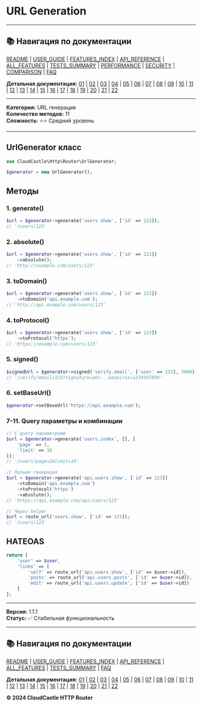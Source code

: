 # URL Generation

---

## 📚 Навигация по документации

[README](../../README.md) | [USER_GUIDE](../USER_GUIDE.md) | [FEATURES_INDEX](../FEATURES_INDEX.md) | [API_REFERENCE](../API_REFERENCE.md) | [ALL_FEATURES](../ALL_FEATURES.md) | [TESTS_SUMMARY](../TESTS_SUMMARY.md) | [PERFORMANCE](../PERFORMANCE_ANALYSIS.md) | [SECURITY](../SECURITY_REPORT.md) | [COMPARISON](../COMPARISON.md) | [FAQ](../FAQ.md)

**Детальная документация:** [01](01_BASIC_ROUTING.md) | [02](02_ROUTE_PARAMETERS.md) | [03](03_ROUTE_GROUPS.md) | [04](04_RATE_LIMITING.md) | [05](05_IP_FILTERING.md) | [06](06_MIDDLEWARE.md) | [07](07_NAMED_ROUTES.md) | [08](08_TAGS.md) | [09](09_HELPER_FUNCTIONS.md) | [10](10_ROUTE_SHORTCUTS.md) | [11](11_ROUTE_MACROS.md) | [12](12_URL_GENERATION.md) | [13](13_EXPRESSION_LANGUAGE.md) | [14](14_CACHING.md) | [15](15_PLUGINS.md) | [16](16_LOADERS.md) | [17](17_PSR_SUPPORT.md) | [18](18_ACTION_RESOLVER.md) | [19](19_STATISTICS.md) | [20](20_SECURITY.md) | [21](21_EXCEPTIONS.md) | [22](22_CLI_TOOLS.md)

---


**Категория:** URL генерация  
**Количество методов:** 11  
**Сложность:** ⭐⭐ Средний уровень

---

## UrlGenerator класс

```php
use CloudCastle\Http\Router\UrlGenerator;

$generator = new UrlGenerator();
```

## Методы

### 1. generate()

```php
$url = $generator->generate('users.show', ['id' => 123]);
// '/users/123'
```

### 2. absolute()

```php
$url = $generator->generate('users.show', ['id' => 123])
    ->absolute();
// 'http://example.com/users/123'
```

### 3. toDomain()

```php
$url = $generator->generate('users.show', ['id' => 123])
    ->toDomain('api.example.com');
// 'http://api.example.com/users/123'
```

### 4. toProtocol()

```php
$url = $generator->generate('users.show', ['id' => 123])
    ->toProtocol('https');
// 'https://example.com/users/123'
```

### 5. signed()

```php
$signedUrl = $generator->signed('verify.email', ['user' => 123], 3600);
// '/verify/email/123?signature=abc...&expires=1234567890'
```

### 6. setBaseUrl()

```php
$generator->setBaseUrl('https://api.example.com');
```

### 7-11. Query параметры и комбинации

```php
// С query параметрами
$url = $generator->generate('users.index', [], [
    'page' => 2,
    'limit' => 10
]);
// '/users?page=2&limit=10'

// Полная генерация
$url = $generator->generate('api.users.show', ['id' => 123])
    ->toDomain('api.example.com')
    ->toProtocol('https')
    ->absolute();
// 'https://api.example.com/api/users/123'

// Через helper
$url = route_url('users.show', ['id' => 123]);
// '/users/123'
```

## HATEOAS

```php
return [
    'user' => $user,
    'links' => [
        'self' => route_url('api.users.show', ['id' => $user->id]),
        'posts' => route_url('api.users.posts', ['id' => $user->id]),
        'edit' => route_url('api.users.update', ['id' => $user->id])
    ]
];
```

---

**Версия:** 1.1.1  
**Статус:** ✅ Стабильная функциональность


---

## 📚 Навигация по документации

[README](../../README.md) | [USER_GUIDE](../USER_GUIDE.md) | [FEATURES_INDEX](../FEATURES_INDEX.md) | [API_REFERENCE](../API_REFERENCE.md) | [ALL_FEATURES](../ALL_FEATURES.md) | [TESTS_SUMMARY](../TESTS_SUMMARY.md) | [FAQ](../FAQ.md)

**Детальная документация:** [01](01_BASIC_ROUTING.md) | [02](02_ROUTE_PARAMETERS.md) | [03](03_ROUTE_GROUPS.md) | [04](04_RATE_LIMITING.md) | [05](05_IP_FILTERING.md) | [06](06_MIDDLEWARE.md) | [07](07_NAMED_ROUTES.md) | [08](08_TAGS.md) | [09](09_HELPER_FUNCTIONS.md) | [10](10_ROUTE_SHORTCUTS.md) | [11](11_ROUTE_MACROS.md) | [12](12_URL_GENERATION.md) | [13](13_EXPRESSION_LANGUAGE.md) | [14](14_CACHING.md) | [15](15_PLUGINS.md) | [16](16_LOADERS.md) | [17](17_PSR_SUPPORT.md) | [18](18_ACTION_RESOLVER.md) | [19](19_STATISTICS.md) | [20](20_SECURITY.md) | [21](21_EXCEPTIONS.md) | [22](22_CLI_TOOLS.md)

**© 2024 CloudCastle HTTP Router**
